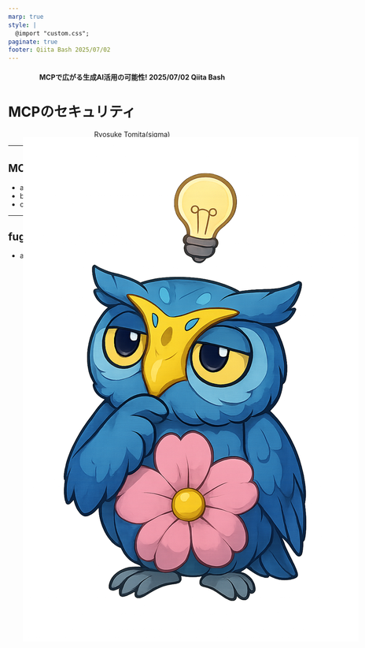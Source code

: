 ```yaml
---
marp: true
style: |
  @import "custom.css";
paginate: true
footer: Qiita Bash 2025/07/02
---
```


<center>

#### MCPで広がる生成AI活用の可能性!  2025/07/02 Qiita Bash

</center>

# MCPのセキュリティ

<!-- iconを絶対配置することで文字の位置がずれる現象を防ぐ -->
<style>
.icon-absolute {
  position: absolute;
  right: 20px;
  z-index: 10;
}
</style>

<div class="icon-absolute">

![w:150](./assets/icon.png)
</div>

<center>Ryosuke Tomita(sigma)</center>

---

## MCPとは

- aaa
- bbb
- ccc

---

## fuga

- aaa
